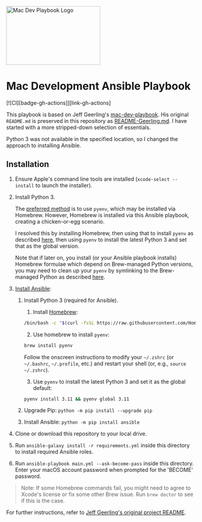 <img src="https://raw.githubusercontent.com/hotwebmatter/mac-dev-playbook/master/files/Mac-Dev-Playbook-Logo.png" width="250" height="156" alt="Mac Dev Playbook Logo" />

# Mac Development Ansible Playbook

[![CI][badge-gh-actions]][link-gh-actions]

This playbook is based on Jeff Geerling's [mac-dev-playbook](https://github.com/geerlingguy/mac-dev-playbook). His original `README.md` is preserved in this repository as [README-Geerling.md](./README-Geerling.md). I have started with a more stripped-down selection of essentials.

Python 3 was not available in the specified location, so I changed the approach to installing Ansible.

## Installation

  1. Ensure Apple's command line tools are installed (`xcode-select --install` to launch the installer).
  2. Install Python 3.
  
     The [preferred method](https://opensource.com/article/19/5/python-3-default-mac) is to use `pyenv`, which may be installed via Homebrew. However, Homebrew is installed via this Ansible playbook, creating a chicken-or-egg scenario.
     
     I resolved this by installing Homebrew, then using that to install `pyenv` as described [here](https://londonappdeveloper.com/installing-python-on-macos-using-pyenv/), then using `pyenv` to install the latest Python 3 and set that as the global version.
     
     Note that if later on, you install (or your Ansible playbook installs) Homebrew formulae which depend on Brew-managed Python versions, you may need to clean up your `pyenv` by symlinking to the Brew-managed Python as described [here](https://thecesrom.dev/2021/06/28/how-to-add-python-installed-via-homebrew-to-pyenv-versions/).
 
  3. [Install Ansible](https://docs.ansible.com/ansible/latest/installation_guide/index.html):

     1. Install Python 3 (required for Ansible).
     
        1. Install [Homebrew](http://brew.sh/):

        ```sh
        /bin/bash -c "$(curl -fsSL https://raw.githubusercontent.com/Homebrew/install/HEAD/install.sh)"
        ```

        2. Use homebrew to install `pyenv`:

        ```sh
        brew install pyenv
        ```
        
        Follow the onscreen instructions to modify your `~/.zshrc` (or `~/.bashrc`, `~/.profile`, etc.) and restart your shell (or, e.g., `source ~/.zshrc`).

        3. Use `pyenv` to install the latest Python 3 and set it as the global default:

        ```sh
        pyenv install 3.11 && pyenv global 3.11
        ```
         
     2. Upgrade Pip: `python -m pip install --upgrade pip`
     3. Install Ansible: `python -m pip install ansible`

  4. Clone or download this repository to your local drive.
  5. Run `ansible-galaxy install -r requirements.yml` inside this directory to install required Ansible roles.
  6. Run `ansible-playbook main.yml --ask-become-pass` inside this directory. Enter your macOS account password when prompted for the 'BECOME' password.

> Note: If some Homebrew commands fail, you might need to agree to Xcode's license or fix some other Brew issue. Run `brew doctor` to see if this is the case.

For further instructions, refer to [Jeff Geerling's original project README](./README-Geerling.md).
